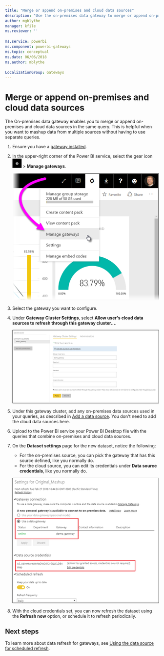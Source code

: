 ```yaml
---
title: "Merge or append on-premises and cloud data sources"
description: "Use the on-premises data gateway to merge or append on-premises and cloud data sources in the same query."
author: mgblythe
manager: kfile
ms.reviewer: ''

ms.service: powerbi
ms.component: powerbi-gateways
ms.topic: conceptual
ms.date: 06/06/2018
ms.author: mblythe

LocalizationGroup: Gateways
---
```


# Merge or append on-premises and cloud data sources

The On-premises data gateway enables you to merge or append on-premises and cloud data sources in the same query. This is helpful when you want to mashup data from multiple sources without having to use separate queries.

1. Ensure you have a [gateway installed](service-gateway-install.md).

2. In the upper-right corner of the Power BI service, select the gear icon ![Settings gear icon](media/service-gateway-mashup-on-premises-cloud/icon-gear.png) > **Manage gateways**.

    ![Manage gateways](media/service-gateway-mashup-on-premises-cloud/manage-gateways.png)

2. Select the gateway you want to configure.

2. Under **Gateway Cluster Settings**, select **Allow user's cloud data sources to refresh through this gateway cluster...**.

    ![Refresh through this gateway cluster](media/service-gateway-mashup-on-premises-cloud/refresh-gateway-cluster.png)

3. Under this gateway cluster, add any on-premises data sources used in your queries, as described in [Add a data source](service-gateway-enterprise-manage-scheduled-refresh.md#add-a-data-source). You don't need to add the cloud data sources here.

4. Upload to the Power BI service your Power BI Desktop file with the queries that combine on-premises and cloud data sources.

5. On the **Dataset settings** page for the new dataset, notice the following:

    - For the on-premises source, you can pick the gateway that has this source defined, like you normally do.
    - For the cloud source, you can edit its credentials under **Data source credentials**, like you normally do.

    ![Dataset settings](media/service-gateway-mashup-on-premises-cloud/dataset-settings.png)

6. With the cloud credentials set, you can now refresh the dataset using the **Refresh now** option, or schedule it to refresh periodically.


## Next steps

To learn more about data refresh for gateways, see [Using the data source for scheduled refresh](service-gateway-enterprise-manage-scheduled-refresh.md#using-the-data-source-for-scheduled-refresh).